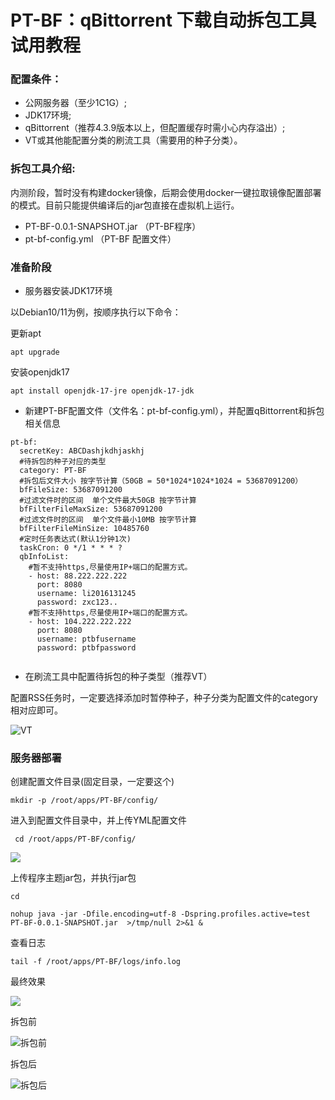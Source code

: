 # PT-BF：qBittorrent 下载自动拆包工具试用教程

### 配置条件：

- 公网服务器（至少1C1G）;
- JDK17环境;
- qBittorrent（推荐4.3.9版本以上，但配置缓存时需小心内存溢出）;
- VT或其他能配置分类的刷流工具（需要用的种子分类）。



### 拆包工具介绍:

内测阶段，暂时没有构建docker镜像，后期会使用docker一键拉取镜像配置部署的模式。目前只能提供编译后的jar包直接在虚拟机上运行。

- PT-BF-0.0.1-SNAPSHOT.jar （PT-BF程序）
- pt-bf-config.yml  （PT-BF 配置文件）



### 准备阶段

- 服务器安装JDK17环境

以Debian10/11为例，按顺序执行以下命令：

更新apt

`apt upgrade`

安装openjdk17

`apt install openjdk-17-jre openjdk-17-jdk`

- 新建PT-BF配置文件（文件名：pt-bf-config.yml），并配置qBittorrent和拆包相关信息

```
pt-bf:
  secretKey: ABCDashjkdhjaskhj
  #待拆包的种子对应的类型
  category: PT-BF
  #拆包后文件大小 按字节计算（50GB = 50*1024*1024*1024 = 53687091200）
  bfFileSize: 53687091200
  #过滤文件时的区间  单个文件最大50GB 按字节计算
  bfFilterFileMaxSize: 53687091200
  #过滤文件时的区间  单个文件最小10MB 按字节计算
  bfFilterFileMinSize: 10485760
  #定时任务表达式(默认1分钟1次)
  taskCron: 0 */1 * * * ?
  qbInfoList:
    #暂不支持https,尽量使用IP+端口的配置方式。
    - host: 88.222.222.222
      port: 8080
      username: li2016131245
      password: zxc123..
    #暂不支持https,尽量使用IP+端口的配置方式。
    - host: 104.222.222.222
      port: 8080
      username: ptbfusername
      password: ptbfpassword
  
```

- 在刷流工具中配置待拆包的种子类型（推荐VT）

配置RSS任务时，一定要选择添加时暂停种子，种子分类为配置文件的category相对应即可。

![VT](https://lijieyao-blog.oss-cn-shenzhen.aliyuncs.com/image-20230430141706179.png)

### 服务器部署

创建配置文件目录(固定目录，一定要这个)

`mkdir -p /root/apps/PT-BF/config/`

进入到配置文件目录中，并上传YML配置文件

` cd /root/apps/PT-BF/config/`

![](https://lijieyao-blog.oss-cn-shenzhen.aliyuncs.com/image-20230430142119873.png)

上传程序主题jar包，并执行jar包

`cd`

`nohup java -jar -Dfile.encoding=utf-8 -Dspring.profiles.active=test PT-BF-0.0.1-SNAPSHOT.jar  >/tmp/null 2>&1 &`

查看日志

`tail -f /root/apps/PT-BF/logs/info.log`

最终效果

![](https://lijieyao-blog.oss-cn-shenzhen.aliyuncs.com/image-20230430142332519.png)

拆包前

![拆包前](https://lijieyao-blog.oss-cn-shenzhen.aliyuncs.com/96790d71de15963dc09938870d5e90f.png)

拆包后

![拆包后](https://lijieyao-blog.oss-cn-shenzhen.aliyuncs.com/af23ea4ca2e224a868b6b95a52113b9.png)
